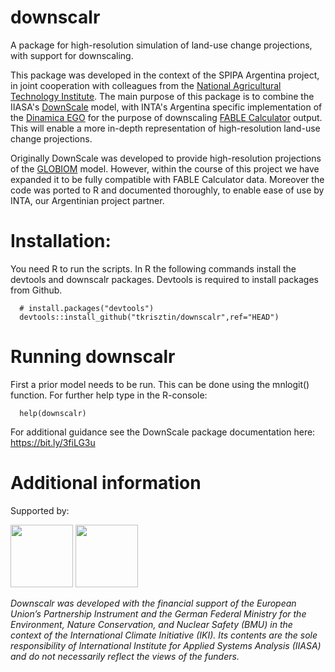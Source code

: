 # downscalr
A package for high-resolution simulation of land-use change projections, with support for downscaling. 

This package was developed in the context of the SPIPA Argentina project, in joint cooperation with colleagues from the [National Agricultural Technology Institute](https://www.argentina.gob.ar/inta). The main purpose of this package is to combine the IIASA's [DownScale](https://github.com/iiasa/DownScale) model, with INTA's Argentina specific implementation of the [Dinamica EGO](https://csr.ufmg.br/dinamica/) for the purpose of downscaling [FABLE Calculator](https://www.abstract-landscapes.com/fable-calculator) output. This will enable a more in-depth representation of high-resolution land-use change projections.

Originally DownScale was developed to provide high-resolution projections of the [GLOBIOM](https://iiasa.ac.at/web/home/research/GLOBIOM/GLOBIOM.html) model. However, within the course of this project we have expanded it to be fully compatible with FABLE Calculator data. Moreover the code was ported to R and documented thoroughly, to enable ease of use by INTA, our Argentinian project partner.

# Installation:

You need R to run the scripts. In R the following commands install the devtools and downscalr packages. Devtools is required to install packages from Github.

      # install.packages("devtools")
      devtools::install_github("tkrisztin/downscalr",ref="HEAD")
      
# Running downscalr

First a prior model needs to be run. This can be done using the mnlogit() function. For further help type in the R-console:

      help(downscalr)

For additional guidance see the DownScale package documentation here: https://bit.ly/3fiLG3u
      
# Additional information
Supported by:

<p float="left">
  <img src="https://user-images.githubusercontent.com/9318979/152320807-db56e9d0-b0bb-4a5a-8f5a-51d1ab679de6.png" height="100" />
  <img src="https://user-images.githubusercontent.com/9318979/152320782-f64da019-96dd-4e3c-beb2-97989d01602d.png" height="100" /> 
</p>

*Downscalr was developed with the financial support of the European Union’s Partnership Instrument and the German Federal Ministry for the Environment, Nature Conservation, and Nuclear Safety (BMU) in the context of the International Climate Initiative (IKI). Its contents are the sole responsibility of International Institute for Applied Systems Analysis (IIASA) and do not necessarily reflect the views of the funders.*

